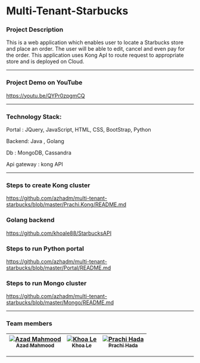 # Multi-Tenant-Starbucks

### Project Description
   This is a web application which enables user to locate a Starbucks store and place an order. The user will be able to edit, cancel and even pay for the order. This application uses Kong ApI to route request to appropriate store and is deployed on Cloud. 
***

### Project Demo on YouTube
   https://youtu.be/QYPr0zpgmCQ
***

### Technology Stack:
   Portal : JQuery, JavaScript, HTML, CSS, BootStrap, Python
   
   Backend: Java , Golang
   
   Db : MongoDB, Cassandra
   
   Api gateway : kong API 
***

### Steps to create Kong cluster
   
   https://github.com/azhadm/multi-tenant-starbucks/blob/master/Prachi.Kong/README.md

### Golang backend
   
   https://github.com/khoale88/StarbucksAPI

### Steps to run Python portal
   
   https://github.com/azhadm/multi-tenant-starbucks/blob/master/Portal/README.md

### Steps to run Mongo cluster

   https://github.com/azhadm/multi-tenant-starbucks/blob/master/Mongo/README.md
***

### Team members
   | [![Azad Mahmood](https://avatars0.githubusercontent.com/u/21575661?v=3&s=400)<br /><sub>Azad Mahmood</sub>](https://github.com/azhadm)<br /> |  [![Khoa Le](https://avatars2.githubusercontent.com/u/21697893?v=3&s=400)<br /><sub>Khoa Le</sub>](https://github.com/khoale88)<br />| [![Prachi Hada](https://avatars2.githubusercontent.com/u/21698550?v=3&s=400)<br /><sub>Prachi Hada</sub>](https://github.com/PrachiHada)<br /> |
| :---: | :---: | :---: |
   
***
